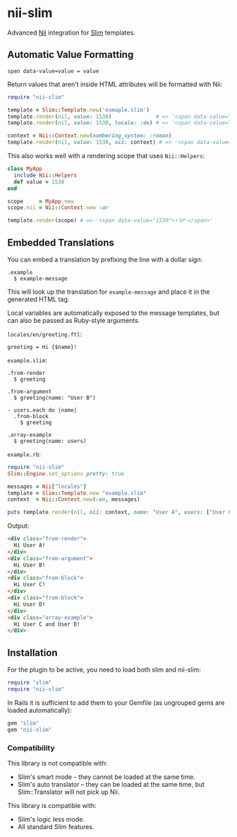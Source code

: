 # nii-slim

Advanced [Nii](https://nii.dev) integration for [Slim](http://slim-lang.com/) templates.

## Automatic Value Formatting

``` slim
span data-value=value = value
```

Return values that aren't inside HTML attributes will be formatted with Nii:

``` ruby
require "nii-slim"

template = Slim::Template.new('exmaple.slim')
template.render(nil, value: 1530)              # => '<span data-value="1530">1,530</span>'
template.render(nil, value: 1530, locale: :de) # => '<span data-value="1530">1.530</span>'

context = Nii::Context.new(numbering_system: :roman)
template.render(nil, value: 1530, nii: context) # => '<span data-value="1530">MDXXX</span>'
```

This also works well with a rendering scope that uses `Nii::Helpers`:

``` ruby
class MyApp
  include Nii::Helpers
  def value = 1530
end

scope     = MyApp.new
scope.nii = Nii::Context.new :ar

template.render(scope) # => '<span data-value="1530">١٬٥٣٠</span>'
```

## Embedded Translations

You can embed a translation by prefixing the line with a dollar sign:

``` slim
.example
  $ example-message
```

This will look up the translation for `example-message` and place it in the generated HTML tag.

Local variables are automatically exposed to the message templates, but can also be passed as Ruby-style arguments.

`locales/en/greeting.ftl`:

``` fluent
greeting = Hi {$name}!
```

`example.slim`:

``` slim
.from-render
  $ greeting

.from-argument
  $ greeting(name: "User B")

- users.each do |name|
  .from-block
    $ greeting

.array-example
  $ greeting(name: users)
```

`example.rb`:

``` ruby
require "nii-slim"
Slim::Engine.set_options pretty: true

messages = Nii["locales"]
template = Slim::Template.new "example.slim"
context  = Nii::Context.new(:en, messages)

puts template.render(nil, nii: context, name: "User A", users: ["User C", "User D"])
```

Output:

``` html
<div class="from-render">
  Hi User A!
</div>
<div class="from-argument">
  Hi User B!
</div>
<div class="from-block">
  Hi User C!
</div>
<div class="from-block">
  Hi User D!
</div>
<div class="array-example">
  Hi User C and User D!
</div>
```

## Installation

For the plugin to be active, you need to load both slim and nii-slim:

``` ruby
require "slim"
require "nii-slim"
```

In Rails it is sufficient to add them to your Gemfile (as ungrouped gems are loaded automatically):

``` ruby
gem "slim"
gem "nii-slim"
```

### Compatibility

This library is not compatible with:
* Slim's smart mode – they cannot be loaded at the same time.
* Slim's auto translator – they can be loaded at the same time, but Slim::Translator will not pick up Nii.

This library is compatible with:
* Slim's logic less mode.
* All standard Slim features.

